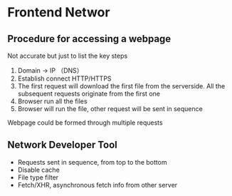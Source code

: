# Frontend Networ

## Procedure for accessing a webpage

Not accurate but just to list the key steps

1. Domain -> IP （DNS）
2. Establish connect HTTP/HTTPS
3. The first request will download the first file from the serverside. All the subsequent requests originate from the first one
4. Browser run all the files
5. Browser will run the file, other request will be sent in sequence

Webpage could be formed through multiple requests

## Network Developer Tool

* Requests sent in sequence, from top to the bottom
* Disable cache
* File type filter
* Fetch/XHR, asynchronous fetch info from other server
